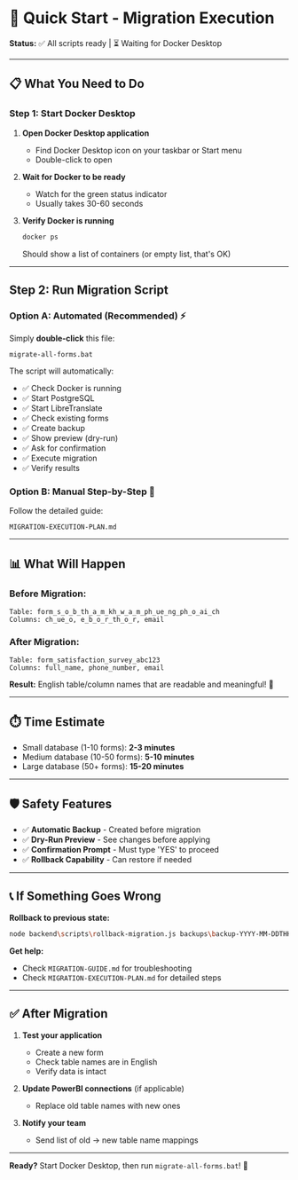 # 🚀 Quick Start - Migration Execution

**Status:** ✅ All scripts ready | ⏳ Waiting for Docker Desktop

---

## 📋 What You Need to Do

### Step 1: Start Docker Desktop

1. **Open Docker Desktop application**
   - Find Docker Desktop icon on your taskbar or Start menu
   - Double-click to open

2. **Wait for Docker to be ready**
   - Watch for the green status indicator
   - Usually takes 30-60 seconds

3. **Verify Docker is running**
   ```bash
   docker ps
   ```
   Should show a list of containers (or empty list, that's OK)

---

## Step 2: Run Migration Script

### Option A: Automated (Recommended) ⚡

Simply **double-click** this file:
```
migrate-all-forms.bat
```

The script will automatically:
- ✅ Check Docker is running
- ✅ Start PostgreSQL
- ✅ Start LibreTranslate
- ✅ Check existing forms
- ✅ Create backup
- ✅ Show preview (dry-run)
- ✅ Ask for confirmation
- ✅ Execute migration
- ✅ Verify results

### Option B: Manual Step-by-Step 🔧

Follow the detailed guide:
```
MIGRATION-EXECUTION-PLAN.md
```

---

## 📊 What Will Happen

### Before Migration:
```
Table: form_s_o_b_th_a_m_kh_w_a_m_ph_ue_ng_ph_o_ai_ch
Columns: ch_ue_o, e_b_o_r_th_o_r, email
```

### After Migration:
```
Table: form_satisfaction_survey_abc123
Columns: full_name, phone_number, email
```

**Result:** English table/column names that are readable and meaningful! 🎉

---

## ⏱️ Time Estimate

- Small database (1-10 forms): **2-3 minutes**
- Medium database (10-50 forms): **5-10 minutes**
- Large database (50+ forms): **15-20 minutes**

---

## 🛡️ Safety Features

- ✅ **Automatic Backup** - Created before migration
- ✅ **Dry-Run Preview** - See changes before applying
- ✅ **Confirmation Prompt** - Must type 'YES' to proceed
- ✅ **Rollback Capability** - Can restore if needed

---

## 📞 If Something Goes Wrong

**Rollback to previous state:**
```bash
node backend\scripts\rollback-migration.js backups\backup-YYYY-MM-DDTHH-MM-SS.json
```

**Get help:**
- Check `MIGRATION-GUIDE.md` for troubleshooting
- Check `MIGRATION-EXECUTION-PLAN.md` for detailed steps

---

## ✅ After Migration

1. **Test your application**
   - Create a new form
   - Check table names are in English
   - Verify data is intact

2. **Update PowerBI connections** (if applicable)
   - Replace old table names with new ones

3. **Notify your team**
   - Send list of old → new table name mappings

---

**Ready?** Start Docker Desktop, then run `migrate-all-forms.bat`! 🚀
